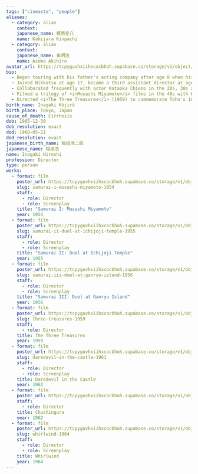```yaml
---
tags: ["cineaste", "people"]
aliases:
  - category: alias
    context:
    japanese_name: 梶原金八
    name: Kahijara Kinpachi
  - category: alias
    context:
    japanese_name: 東明浩
    name: Azuma Akihiro
avatar_url: https://tcpyguvhxiihxcocbhoh.supabase.co/storage/v1/object/public/godzilla-cineaste-public/content/people/inagaki-hiroshi/inagaki-hiroshi.jpg
bio:
  - Began touring with his father's acting company after age 8 when his mother died.
  - Joined Nikkatsu at age 17, became a third assistant director at age 21.
  - Collaborated frequently with actor Kataoka Chiezo in the 20s, 30s and 40s. He also directed several features for Kataoka's production company during the same time.
  - Filmed a trilogy of <i>Musashi Miyamoto</i> films in the 40s with Kataoka. The films are considered lost now, and have since been superseded by Inagaki's second trilogy on the same subject starring Mifune Toshirô.
  - Directed <i>The Three Treasures</i> (1959) to commemorate Toho's 1000th feature film.
birth_name: Inagaki Kôjirô
birth_place: Tokyo, Japan
cause_of_death: Cirrhosis
dob: 1905-12-30
dob_resolution: exact
dod: 1980-05-21
dod_resolution: exact
japanese_birth_name: 稲垣浩二郎
japanese_name: 稲垣浩
name: Inagaki Hiroshi
profession: Director
type: person
works:
  - format: film
    poster_url: https://tcpyguvhxiihxcocbhoh.supabase.co/storage/v1/object/public/godzilla-cineaste-public/content/films/samurai-i-musashi-miyamoto-1954/posters/samurai-i-musashi-miyamoto-1954.jpg
    slug: samurai-i-musashi-miyamoto-1954
    staff:
      - role: Director
      - role: Screenplay
    title: "Samurai I: Musashi Miyamoto"
    year: 1954
  - format: film
    poster_url: https://tcpyguvhxiihxcocbhoh.supabase.co/storage/v1/object/public/godzilla-cineaste-public/content/films/samurai-ii-duel-at-ichijoji-temple-1955/posters/samurai-ii-duel-at-ichijoji-temple-1955.jpg
    slug: samurai-ii-duel-at-ichijoji-temple-1955
    staff:
      - role: Director
      - role: Screenplay
    title: "Samurai II: Duel at Ichijoji Temple"
    year: 1955
  - format: film
    poster_url: https://tcpyguvhxiihxcocbhoh.supabase.co/storage/v1/object/public/godzilla-cineaste-public/content/films/samurai-iii-duel-at-ganryu-island-1956/posters/samurai-iii-duel-at-ganryu-island-1956.jpg
    slug: samurai-iii-duel-at-ganryu-island-1956
    staff:
      - role: Director
      - role: Screenplay
    title: "Samurai III: Duel at Ganryu Island"
    year: 1956
  - format: film
    poster_url: https://tcpyguvhxiihxcocbhoh.supabase.co/storage/v1/object/public/godzilla-cineaste-public/content/films/three-treasures-1959/posters/birth-of-japan-1959.jpg
    slug: three-treasures-1959
    staff:
      - role: Director
    title: The Three Treasures
    year: 1959
  - format: film
    poster_url: https://tcpyguvhxiihxcocbhoh.supabase.co/storage/v1/object/public/godzilla-cineaste-public/content/films/daredevil-in-the-castle-1961/posters/daredevil-in-the-castle-1961.jpg
    slug: daredevil-in-the-castle-1961
    staff:
      - role: Director
      - role: Screenplay
    title: Daredevil in the Castle
    year: 1961
  - format: film
    poster_url: https://tcpyguvhxiihxcocbhoh.supabase.co/storage/v1/object/public/godzilla-cineaste-public/content/films/chushingura-1962/posters/pAHLXX48Xh4Q0T0WYKd4olNq1Ou.webp
    staff:
      - role: Director
    title: Chushingura
    year: 1962
  - format: film
    poster_url: https://tcpyguvhxiihxcocbhoh.supabase.co/storage/v1/object/public/godzilla-cineaste-public/content/films/whirlwind-1964/posters/whirlwind-1964.jpg
    slug: whirlwind-1964
    staff:
      - role: Director
      - role: Screenplay
    title: Whirlwind
    year: 1964
---
```

